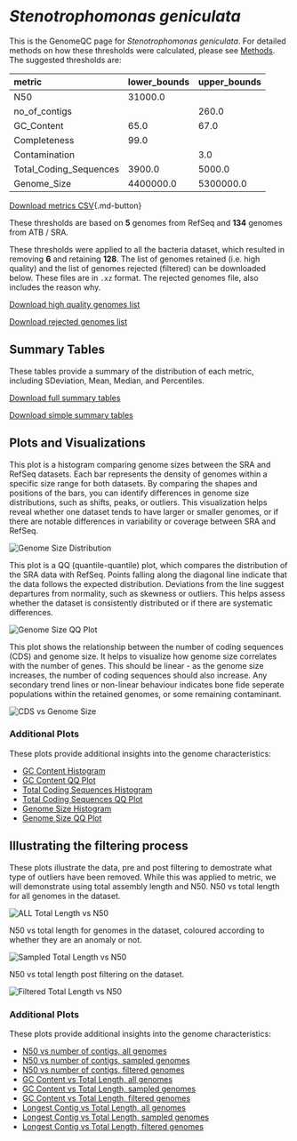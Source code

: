 # *Stenotrophomonas geniculata*

This is the GenomeQC page for *Stenotrophomonas geniculata*. For detailed methods on how these thresholds were calculated, please see [Methods](../../methods.md).
The suggested thresholds are: 

| metric                 | lower_bounds   | upper_bounds   |
|:-----------------------|:---------------|:---------------|
| N50                    | 31000.0        |                |
| no_of_contigs          |                | 260.0          |
| GC_Content             | 65.0           | 67.0           |
| Completeness           | 99.0           |                |
| Contamination          |                | 3.0            |
| Total_Coding_Sequences | 3900.0         | 5000.0         |
| Genome_Size            | 4400000.0      | 5300000.0      |

[Download metrics CSV](Stenotrophomonas_geniculata_metrics.csv){.md-button}


These thresholds are based on **5** genomes from RefSeq and **134** genomes from ATB / SRA.

These thresholds were applied to all the bacteria dataset, which resulted in removing **6** and retaining **128**.
The list of genomes retained (i.e. high quality) and the list of genomes rejected (filtered) can be downloaded below. These files are in `.xz` format. The rejected genomes file, also includes the reason why.

[Download high quality genomes list](Stenotrophomonas_geniculata_high_quality_genomes.csv.xz)


[Download rejected genomes list](Stenotrophomonas_geniculata_filtered_out_genomes.csv.xz)



## Summary Tables
These tables provide a summary of the distribution of each metric, including SDeviation, Mean, Median, and Percentiles.

[Download full summary tables](summary.csv)

[Download simple summary tables](selected_summary.csv)

## Plots and Visualizations

This plot is a histogram comparing genome sizes between the SRA and RefSeq datasets. Each bar represents the density of genomes within a specific size range for both datasets. By comparing the shapes and positions of the bars, you can identify differences in genome size distributions, such as shifts, peaks, or outliers. This visualization helps reveal whether one dataset tends to have larger or smaller genomes, or if there are notable differences in variability or coverage between SRA and RefSeq.

![Genome Size Distribution](Genome_Size_refseq_histogram_kde.png)

This plot is a QQ (quantile-quantile) plot, which compares the distribution of the SRA data with RefSeq. Points falling along the diagonal line indicate that the data follows the expected distribution. Deviations from the line suggest departures from normality, such as skewness or outliers. This helps assess whether the dataset is consistently distributed or if there are systematic differences.

![Genome Size QQ Plot](Genome_Size_refseq_qqplot.png)

This plot shows the relationship between the number of coding sequences (CDS) and genome size. It helps to visualize how genome size correlates with the number of genes. This should be linear - as the genome size increases, the number of coding sequences should also increase. Any secondary trend lines or non-linear behaviour indicates bone fide seperate populations within the retained genomes, or some remaining contaminant. 

![CDS vs Genome Size](Stenotrophomonas_geniculata_CDS_vs_Genome_Size.png)

### Additional Plots

These plots provide additional insights into the genome characteristics:

- [GC Content Histogram](GC_Content_refseq_histogram_kde.png)
- [GC Content QQ Plot](GC_Content_refseq_qqplot.png)
- [Total Coding Sequences Histogram](Total_Coding_Sequences_refseq_histogram_kde.png)
- [Total Coding Sequences QQ Plot](Total_Coding_Sequences_refseq_qqplot.png)
- [Genome Size Histogram](Genome_Size_refseq_histogram_kde.png)
- [Genome Size QQ Plot](Genome_Size_refseq_qqplot.png)
## Illustrating the filtering process
These plots illustrate the data, pre and post filtering to demostrate what type of outliers have been removed. While this was applied to metric, we will demonstrate using total assembly length and N50.
N50 vs total length for all genomes in the dataset.

![ALL Total Length vs N50](Stenotrophomonas_geniculata_all_total_length_N50.png)

N50 vs total length for genomes in the dataset, coloured according to whether they are an anomaly or not.

![Sampled Total Length vs N50](Stenotrophomonas_geniculata_sample_total_length_N50.png)

N50 vs total length post filtering on the dataset.

![Filtered Total Length vs N50](Stenotrophomonas_geniculata_filt_total_length_N50.png)

### Additional Plots

These plots provide additional insights into the genome characteristics:

- [N50 vs number of contigs, all genomes](Stenotrophomonas_geniculata_all_N50_number.png)
- [N50 vs number of contigs, sampled genomes](Stenotrophomonas_geniculata_sample_N50_number.png)
- [N50 vs number of contigs, filtered genomes](Stenotrophomonas_geniculata_filt_N50_number.png)
- [GC Content vs Total Length, all genomes](Stenotrophomonas_geniculata_all_total_length_GC_Content.png)
- [GC Content vs Total Length, sampled genomes](Stenotrophomonas_geniculata_sample_total_length_GC_Content.png)
- [GC Content vs Total Length, filtered genomes](Stenotrophomonas_geniculata_filt_total_length_GC_Content.png)
- [Longest Contig vs Total Length, all genomes](Stenotrophomonas_geniculata_all_total_length_longest.png)
- [Longest Contig vs Total Length, sampled genomes](Stenotrophomonas_geniculata_sample_total_length_longest.png)
- [Longest Contig vs Total Length, filtered genomes](Stenotrophomonas_geniculata_filt_total_length_longest.png)

